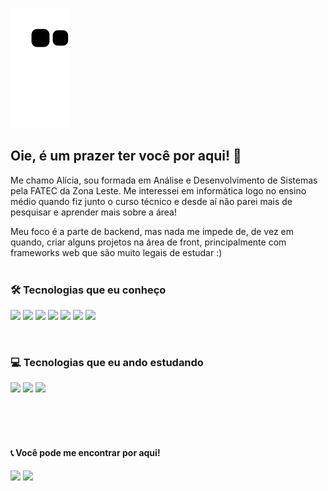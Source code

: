 ![Snake animation](https://github.com/AllySantos/AllySantos/blob/output/github-contribution-grid-snake.svg)


## Oie, é um prazer ter você por aqui! 👋



Me chamo Alícia, sou formada em Análise e Desenvolvimento de Sistemas pela FATEC da Zona Leste. Me interessei em informática logo no ensino médio quando fiz junto o curso técnico e desde aí não parei mais de pesquisar e aprender mais sobre a área! 

Meu foco é a parte de backend, mas nada me impede de, de vez em quando, criar alguns projetos na área de front, principalmente com frameworks web que são muito legais de estudar :)
<br /><br />
### 🛠 Tecnologias que eu conheço

<img src="https://cdn.jsdelivr.net/gh/devicons/devicon/icons/java/java-original.svg" width="30px" /> <img src="https://cdn.jsdelivr.net/gh/devicons/devicon/icons/spring/spring-original.svg" width="30px" /> <img src="https://cdn.jsdelivr.net/gh/devicons/devicon/icons/microsoftsqlserver/microsoftsqlserver-plain.svg" width="30px"/> <img src="https://cdn.jsdelivr.net/gh/devicons/devicon/icons/html5/html5-original.svg" width="30px"/> <img src="https://cdn.jsdelivr.net/gh/devicons/devicon/icons/css3/css3-original.svg" width="30px"/> <img src="https://cdn.jsdelivr.net/gh/devicons/devicon/icons/javascript/javascript-original.svg" width="30px"/> <img src="https://cdn.jsdelivr.net/gh/devicons/devicon/icons/angularjs/angularjs-original.svg" width="30px"/> 

<br />

### 💻 Tecnologias que eu ando estudando

<img src="https://cdn.jsdelivr.net/gh/devicons/devicon/icons/react/react-original.svg" width="30px"/> <img src="https://cdn.jsdelivr.net/gh/devicons/devicon/icons/nodejs/nodejs-original.svg" width="30px"/> <img src="https://cdn.jsdelivr.net/gh/devicons/devicon/icons/typescript/typescript-original.svg" width="30px"/>

<br />
<br />
<br />



    
#### 📞 Você pode me encontrar por aqui!
<div>
<a href = "mailto:aliciasantos667@gmail.com"><img src="https://img.shields.io/badge/Gmail-D14836?style=for-the-badge&logo=gmail&logoColor=white" target="_blank"></a>
<a href="https://www.linkedin.com/in/alicia-santos/" target="_blank"><img src="https://img.shields.io/badge/-LinkedIn-%230077B5?style=for-the-badge&logo=linkedin&logoColor=white" target="_blank"></a>   
</div>
